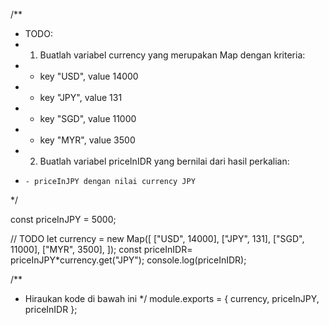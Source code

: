 /**
 * TODO:
 * 1. Buatlah variabel currency yang merupakan Map dengan kriteria:
 *   - key "USD", value 14000
 *   - key "JPY", value 131
 *   - key "SGD", value 11000
 *   - key "MYR", value 3500
 * 2. Buatlah variabel priceInIDR yang bernilai dari hasil perkalian:
 *     - priceInJPY dengan nilai currency JPY
 */

const priceInJPY = 5000;

// TODO
let currency = new Map([
	["USD", 14000],
  	["JPY", 131],
  	["SGD", 11000],
  	["MYR", 3500],
]);
const priceInIDR= priceInJPY*currency.get("JPY");
console.log(priceInIDR);

/**
 * Hiraukan kode di bawah ini
 */
module.exports = { currency, priceInJPY, priceInIDR };
